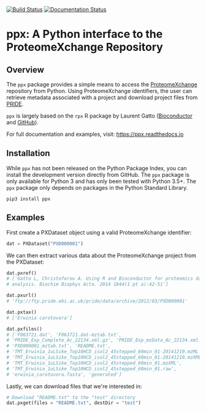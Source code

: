 [![Build Status](https://travis-ci.org/wfondrie/ppx.svg?branch=master)](https://travis-ci.org/wfondrie/ppx) [![Documentation Status](https://readthedocs.org/projects/ppx/badge/?version=latest)](https://ppx.readthedocs.io/en/latest/?badge=latest)  


# ppx: A Python interface to the ProteomeXchange Repository  

## Overview  
The `ppx` package provides a simple means to access the [ProteomeXchange](http://www.proteomexchange.org/) repository from Python. Using ProteomeXchange identifiers, the user can retrieve metadata associated with a project and download project files from [PRIDE](https://www.ebi.ac.uk/pride/archive/).

`ppx` is largely based on the `rpx` R package by Laurent Gatto ([Bioconductor](http://bioconductor.org/packages/release/bioc/html/rpx.html) and [GitHub](https://github.com/lgatto/rpx)).

For full documentation and examples, visit: https://ppx.readthedocs.io

## Installation  
While `ppx` has not been released on the Python Package Index, you can install the development version directly from GitHub. The `ppx` package is only available for Python 3 and has only been tested with Python 3.5+. The `ppx` package only depends on packages in the Python Standard Library.

```
pip3 install ppx
```

## Examples  
First create a PXDataset object using a valid ProteomeXchange identifier:
```Python
dat = PXDataset("PXD000001")
```

We can then extract various data about the ProteomeXchange project from the PXDataset:
```Python
dat.pxref()
# ['Gatto L, Christoforou A. Using R and Bioconductor for proteomics data
# analysis. Biochim Biophys Acta. 2014 1844(1 pt a):42-51']

dat.pxurl()
# 'ftp://ftp.pride.ebi.ac.uk/pride/data/archive/2012/03/PXD000001'

dat.pxtax()
# ['Erwinia carotovora']

dat.pxfiles()
# ['F063721.dat', 'F063721.dat-mztab.txt',
# 'PRIDE_Exp_Complete_Ac_22134.xml.gz', 'PRIDE_Exp_mzData_Ac_22134.xml.gz',
# 'PXD000001_mztab.txt', 'README.txt',
# 'TMT_Erwinia_1uLSike_Top10HCD_isol2_45stepped_60min_01-20141210.mzML',
# 'TMT_Erwinia_1uLSike_Top10HCD_isol2_45stepped_60min_01-20141210.mzXML',
# 'TMT_Erwinia_1uLSike_Top10HCD_isol2_45stepped_60min_01.mzXML',
# 'TMT_Erwinia_1uLSike_Top10HCD_isol2_45stepped_60min_01.raw',
# 'erwinia_carotovora.fasta', 'generated']
```

Lastly, we can download files that we're interested in:
```Python
# Download "README.txt" to the "test" directory
dat.pxget(files = "README.txt", destDir = "test")
```
